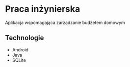 # Praca inżynierska
Aplikacja wspomagająca zarządzanie budżetem domowym

## Technologie
- Android
- Java
- SQLite
